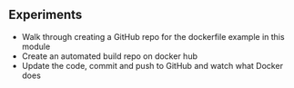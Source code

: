## Experiments

* Walk through creating a GitHub repo for the dockerfile example in this module
* Create an automated build repo on docker hub
* Update the code, commit and push to GitHub and watch what Docker does
